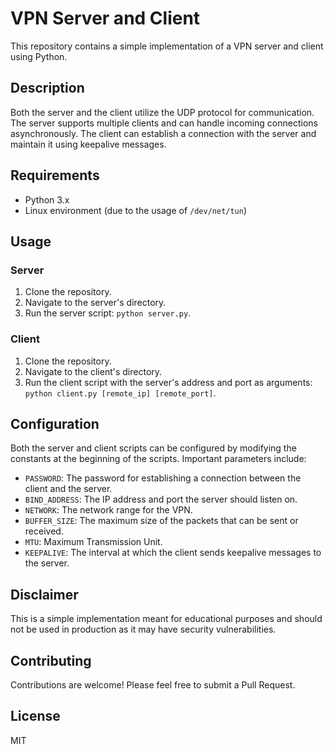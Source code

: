 # VPN Server and Client

This repository contains a simple implementation of a VPN server and client using Python.

## Description

Both the server and the client utilize the UDP protocol for communication. The server supports multiple clients and can handle incoming connections asynchronously. The client can establish a connection with the server and maintain it using keepalive messages.

## Requirements

- Python 3.x
- Linux environment (due to the usage of `/dev/net/tun`)

## Usage

### Server

1. Clone the repository.
2. Navigate to the server's directory.
3. Run the server script: `python server.py`.

### Client

1. Clone the repository.
2. Navigate to the client's directory.
3. Run the client script with the server's address and port as arguments: `python client.py [remote_ip] [remote_port]`.

## Configuration

Both the server and client scripts can be configured by modifying the constants at the beginning of the scripts. Important parameters include:

- `PASSWORD`: The password for establishing a connection between the client and the server.
- `BIND_ADDRESS`: The IP address and port the server should listen on.
- `NETWORK`: The network range for the VPN.
- `BUFFER_SIZE`: The maximum size of the packets that can be sent or received.
- `MTU`: Maximum Transmission Unit.
- `KEEPALIVE`: The interval at which the client sends keepalive messages to the server.

## Disclaimer

This is a simple implementation meant for educational purposes and should not be used in production as it may have security vulnerabilities.

## Contributing

Contributions are welcome! Please feel free to submit a Pull Request.

## License

MIT
